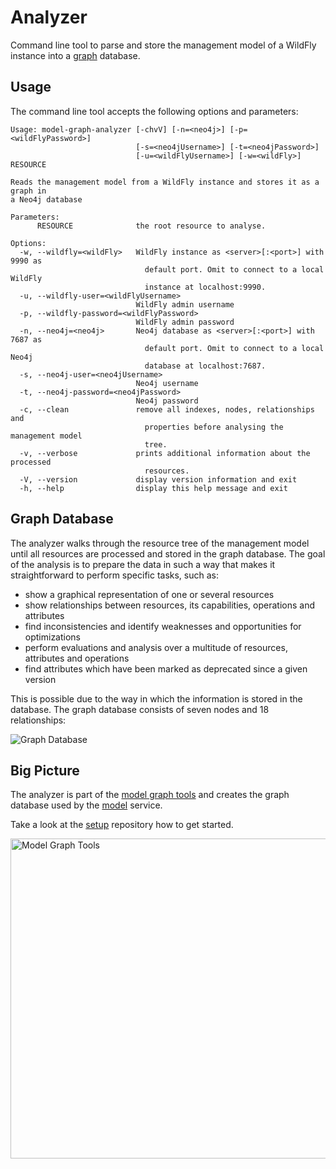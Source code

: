 # Analyzer

Command line tool to parse and store the management model of a WildFly instance into a [graph](https://neo4j.com/)
database.

## Usage

The command line tool accepts the following options and parameters:

```
Usage: model-graph-analyzer [-chvV] [-n=<neo4j>] [-p=<wildFlyPassword>]
                            [-s=<neo4jUsername>] [-t=<neo4jPassword>]
                            [-u=<wildFlyUsername>] [-w=<wildFly>] RESOURCE

Reads the management model from a WildFly instance and stores it as a graph in
a Neo4j database

Parameters:
      RESOURCE              the root resource to analyse.

Options:
  -w, --wildfly=<wildFly>   WildFly instance as <server>[:<port>] with 9990 as
                              default port. Omit to connect to a local WildFly
                              instance at localhost:9990.
  -u, --wildfly-user=<wildFlyUsername>
                            WildFly admin username
  -p, --wildfly-password=<wildFlyPassword>
                            WildFly admin password
  -n, --neo4j=<neo4j>       Neo4j database as <server>[:<port>] with 7687 as
                              default port. Omit to connect to a local Neo4j
                              database at localhost:7687.
  -s, --neo4j-user=<neo4jUsername>
                            Neo4j username
  -t, --neo4j-password=<neo4jPassword>
                            Neo4j password
  -c, --clean               remove all indexes, nodes, relationships and
                              properties before analysing the management model
                              tree.
  -v, --verbose             prints additional information about the processed
                              resources.
  -V, --version             display version information and exit
  -h, --help                display this help message and exit
```

## Graph Database

The analyzer walks through the resource tree of the management model until all resources are processed and stored in the
graph database. The goal of the analysis is to prepare the data in such a way that makes it straightforward to perform
specific tasks, such as:

- show a graphical representation of one or several resources
- show relationships between resources, its capabilities, operations and attributes
- find inconsistencies and identify weaknesses and opportunities for optimizations
- perform evaluations and analysis over a multitude of resources, attributes and operations
- find attributes which have been marked as deprecated since a given version

This is possible due to the way in which the information is stored in the database. The graph database consists of seven
nodes and 18 relationships:

![Graph Database](https://model-graph-tools.github.io/img/graph.svg)

## Big Picture

The analyzer is part of the [model graph tools](https://model-graph-tools.github.io/) and creates the graph database
used by the [model](https://github.com/model-graph-tools/model) service.

Take a look at the [setup](https://github.com/model-graph-tools/setup) repository how to get started.

<img src="https://model-graph-tools.github.io/img/tools.svg" alt="Model Graph Tools" width="512" />